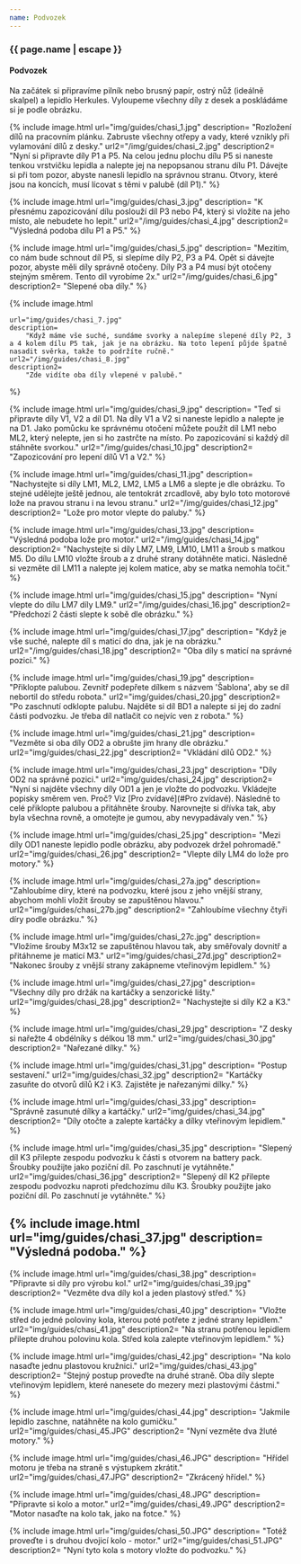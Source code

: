 ```yaml
---
name: Podvozek
---
```

### {{ page.name | escape }}

#### Podvozek

Na začátek si připravíme pilník nebo brusný papír, ostrý nůž (ideálně skalpel) a lepidlo Herkules. Vyloupeme všechny díly z desek a poskládáme si je podle obrázku.

{% include image.html 
    url="img/guides/chasi_1.jpg" 
    description=
        "Rozložení dílů na pracovním plánku. Zabruste všechny otřepy a vady, které vznikly při vylamování dílů z desky."
    url2="/img/guides/chasi_2.jpg" 
    description2=
        "Nyní si připravte díly P1 a P5. Na celou jednu plochu dílu P5 si naneste tenkou vrstvičku lepidla a nalepte jej na nepopsanou stranu dílu P1. Dávejte si při tom pozor, abyste nanesli lepidlo na správnou stranu. Otvory, které jsou na koncích, musí lícovat s těmi v palubě (díl P1)."
%}

{% include image.html 
    url="img/guides/chasi_3.jpg" 
    description=
        "K přesnému zapozicování dílu poslouží díl P3 nebo P4, který si vložíte na jeho místo, ale nebudete ho lepit."
    url2="/img/guides/chasi_4.jpg" 
    description2=
        "Výsledná podoba dílu P1 a P5."
%}

{% include image.html
    url="img/guides/chasi_5.jpg" 
    description=
        "Mezitím, co nám bude schnout díl P5, si slepíme díly P2, P3 a P4. Opět si dávejte pozor, abyste měli díly správně otočeny. Díly P3 a P4 musí být otočeny stejným směrem. Tento díl vyrobíme 2x."
    url2="/img/guides/chasi_6.jpg" 
    description2=
        "Slepené oba díly."
%}

{% include image.html 
    
    url="img/guides/chasi_7.jpg" 
    description=
        "Když máme vše suché, sundáme svorky a nalepíme slepené díly P2, 3 a 4 kolem dílu P5 tak, jak je na obrázku. Na toto lepení půjde špatně nasadit svěrka, takže to podržíte ručně."
    url2="/img/guides/chasi_8.jpg" 
    description2=
        "Zde vidíte oba díly vlepené v palubě."
%}

{% include image.html 
    url="img/guides/chasi_9.jpg" 
    description=
        "Teď si připravte díly V1, V2 a díl D1. Na díly V1 a V2 si naneste lepidlo a nalepte je na D1. Jako pomůcku ke správnému otočení můžete použít díl LM1 nebo ML2, který nelepte, jen si ho zastrčte na místo. Po zapozicování si každý díl stáhněte svorkou."
    url2="/img/guides/chasi_10.jpg" 
    description2=
        "Zapozicování pro lepení dílů V1 a V2."
%}

{% include image.html 
    url="img/guides/chasi_11.jpg" 
    description=
        "Nachystejte si díly LM1, ML2, LM2, LM5 a LM6 a slepte je dle obrázku. To stejné udělejte ještě jednou, ale tentokrát zrcadlově, aby bylo toto motorové lože na pravou stranu i na levou stranu."
    url2="/img/guides/chasi_12.jpg" 
    description2=
        "Lože pro motor vlepte do paluby."
%}

{% include image.html 
    url="img/guides/chasi_13.jpg" 
    description=
        "Výsledná podoba lože pro motor."
    url2="/img/guides/chasi_14.jpg" 
    description2=
        "Nachystejte si díly LM7, LM9, LM10, LM11 a šroub s matkou M5. Do dílu LM10 vložte šroub a z druhé strany dotáhněte matici. Následně si vezměte díl LM11 a nalepte jej kolem matice, aby se matka nemohla točit."
%}

{% include image.html 
    url="img/guides/chasi_15.jpg" 
    description=
        "Nyní vlepte do dílu LM7 díly LM9."
    url2="/img/guides/chasi_16.jpg" 
    description2=
        "Předchozí 2 části slepte k sobě dle obrázku."
%}

{% include image.html 
    url="img/guides/chasi_17.jpg" 
    description=
        "Když je vše suché, nalepte díl s maticí do dna, jak je na obrázku."
    url2="/img/guides/chasi_18.jpg" 
    description2=
        "Oba díly s maticí na správné pozici."
%}

{% include image.html 
    url="img/guides/chasi_19.jpg" 
    description=
        "Přiklopte palubou. Zevnitř podepřete dílkem s názvem 'Šablona', aby se díl nebortil do středu robota."
    url2="img/guides/chasi_20.jpg" 
    description2=
        "Po zaschnutí odklopte palubu. Najděte si díl BD1 a nalepte si jej do zadní části podvozku. Je třeba díl natlačit co nejvíc ven z robota."
%}

{% include image.html 
    url="img/guides/chasi_21.jpg" 
    description=
        "Vezměte si oba díly OD2 a obrušte jim hrany dle obrázku." 
    url2="img/guides/chasi_22.jpg"
    description2=
        "Vkládání dílů OD2."
%}

{% include image.html 
    url="img/guides/chasi_23.jpg" 
    description=
        "Díly OD2 na správné pozici." 
    url2="img/guides/chasi_24.jpg"
    description2=
        "Nyní si najděte všechny díly OD1 a jen je vložte do podvozku. Vkládejte popisky směrem ven. Proč? Viz 
        [Pro zvídavé](#Pro zvídavé). Následně to celé přiklopte palubou a přitáhněte šrouby. Narovnejte si dřívka tak, aby byla všechna rovně, a omotejte je gumou, aby nevypadávaly ven."
%}

{% include image.html 
    url="img/guides/chasi_25.jpg" 
    description=
        "Mezi díly OD1 naneste lepidlo podle obrázku, aby podvozek držel pohromadě." 
    url2="img/guides/chasi_26.jpg" 
    description2=
        "Vlepte díly LM4 do lože pro motory." 
%}

{% include image.html
    url="img/guides/chasi_27a.jpg"
    description=
        "Zahloubíme díry, které na podvozku, které jsou z jeho vnější strany, abychom mohli vložit šrouby se zapuštěnou hlavou."
    url2="img/guides/chasi_27b.jpg"
    description2=
        "Zahloubíme všechny čtyři díry podle obrázku."
%}

{% include image.html
    url="img/guides/chasi_27c.jpg"
    description=
        "Vložíme šrouby M3x12 se zapuštěnou hlavou tak, aby směřovaly dovnitř a přitáhneme je maticí M3."
    url2="img/guides/chasi_27d.jpg"
    description2=
        "Nakonec šrouby z vnější strany zakápneme vteřinovým lepidlem."
%}

{% include image.html 
    url="img/guides/chasi_27.jpg" 
    description=
        "Všechny díly pro držák na kartáčky a senzorické lišty." 
    url2="img/guides/chasi_28.jpg" 
    description2=
        "Nachystejte si díly K2 a K3." 
%}

{% include image.html 
    url="img/guides/chasi_29.jpg" 
    description=
        "Z desky si nařežte 4 obdélníky s délkou 18 mm." 
    url2="img/guides/chasi_30.jpg" 
    description2=
        "Nařezané dílky." 
%}

{% include image.html 
    url="img/guides/chasi_31.jpg" 
    description=
        "Postup sestavení." 
    url2="img/guides/chasi_32.jpg" 
    description2=
        "Kartáčky zasuňte do otvorů dílů K2 i K3. Zajistěte je nařezanými dílky." 
%}

{% include image.html 
    url="img/guides/chasi_33.jpg" 
    description=
        "Správně zasunuté dílky a kartáčky." 
    url2="img/guides/chasi_34.jpg" 
    description2=
        "Díly otočte a zalepte kartáčky a dílky vteřinovým lepidlem." 
%}

{% include image.html 
    url="img/guides/chasi_35.jpg" 
    description=
        "Slepený díl K3 přilepte zespodu podvozku k části s otvorem na battery pack. Šroubky použijte jako poziční díl. Po zaschnutí je vytáhněte." 
    url2="img/guides/chasi_36.jpg" 
    description2=
        "Slepený díl K2 přilepte zespodu podvozku naproti předchozímu dílu K3. Šroubky použijte jako poziční díl. Po zaschnutí je vytáhněte." 
%}

{% include image.html 
    url="img/guides/chasi_37.jpg" 
    description=
        "Výsledná podoba."
%}
----
{% include image.html 
    url="img/guides/chasi_38.jpg" 
    description=
        "Připravte si díly pro výrobu kol." 
    url2="img/guides/chasi_39.jpg" 
    description2=
        "Vezměte dva díly kol a jeden plastový střed." 
%}

{% include image.html 
    url="img/guides/chasi_40.jpg" 
    description=
        "Vložte střed do jedné poloviny kola, kterou poté potřete z jedné strany lepidlem." 
    url2="img/guides/chasi_41.jpg" 
    description2=
        "Na stranu potřenou lepidlem přilepte druhou polovinu kola. Střed kola zalepte vteřinovým lepidlem." 
%}

{% include image.html 
    url="img/guides/chasi_42.jpg" 
    description=
        "Na kolo nasaďte jednu plastovou kružnici." 
    url2="img/guides/chasi_43.jpg" 
    description2=
        "Stejný postup proveďte na druhé straně. Oba díly slepte vteřinovým lepidlem, které nanesete do mezery mezi plastovými částmi." 
%}

{% include image.html 
    url="img/guides/chasi_44.jpg" 
    description=
        "Jakmile lepidlo zaschne, natáhněte na kolo gumičku." 
    url2="img/guides/chasi_45.JPG" 
    description2=
        "Nyní vezměte dva žluté motory."
%}

{% include image.html 
    url="img/guides/chasi_46.JPG" 
    description=
        "Hřídel motoru je třeba na straně s výstupkem zkrátit." 
    url2="img/guides/chasi_47.JPG" 
    description2=
        "Zkrácený hřídel." 
%}  

{% include image.html 
    url="img/guides/chasi_48.JPG" 
    description=
        "Připravte si kolo a motor." 
    url2="img/guides/chasi_49.JPG" 
    description2=
        "Motor nasaďte na kolo tak, jako na fotce." 
%}  

{% include image.html 
    url="img/guides/chasi_50.JPG" 
    description=
        "Totéž proveďte i s druhou dvojicí kolo - motor." 
    url2="img/guides/chasi_51.JPG" 
    description2=
        "Nyní tyto kola s motory vložte do podvozku." 
%}  